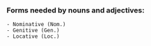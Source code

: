 ### Forms needed by nouns and adjectives:
    - Nominative (Nom.)
    - Genitive (Gen.)
    - Locative (Loc.)
